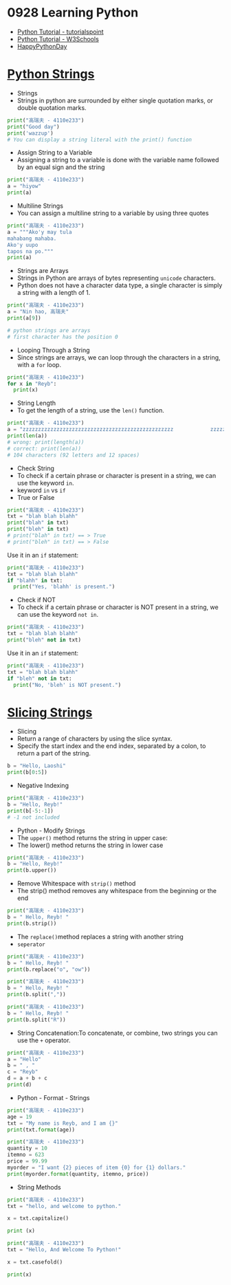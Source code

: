 # 0928 Learning Python
- [Python Tutorial - tutorialspoint](https://www.tutorialspoint.com/python/index.htm)
- [Python Tutorial - W3Schools](https://www.w3schools.com/python/)
- [HappyPythonDay](https://github.com/MyFirstSecurity2020/HappyPythonDay)

# [Python Strings](https://www.w3schools.com/python/python_strings.asp)

- Strings
- Strings in python are surrounded by either single quotation marks, or double quotation marks.
``` python
print("高瑞夫 - 4110e233")
print("Good day")
print('wazzup')
# You can display a string literal with the print() function
```

- Assign String to a Variable
- Assigning a string to a variable is done with the variable name followed by an equal sign and the string
``` python
print("高瑞夫 - 4110e233")
a = "hiyow"
print(a)
```
- Multiline Strings
- You can assign a multiline string to a variable by using three quotes
``` python
print("高瑞夫 - 4110e233")
a = """Ako'y may tula
mahabang mahaba.
Ako'y uupo
tapos na po."""
print(a)
```

- Strings are Arrays
- Strings in Python are arrays of bytes representing `unicode` characters.
- Python does not have a character data type, a single character is simply a string with a length of 1.
``` python
print("高瑞夫 - 4110e233")
a = "Nin hao, 高瑞夫"
print(a[9])

# python strings are arrays
# first character has the position 0
```

- Looping Through a String
- Since strings are arrays, we can loop through the characters in a string, with a `for` loop.
``` python
print("高瑞夫 - 4110e233")
for x in "Reyb":
  print(x)
```

- String Length
- To get the length of a string, use the `len()` function.
``` python
print("高瑞夫 - 4110e233")
a = "zzzzzzzzzzzzzzzzzzzzzzzzzzzzzzzzzzzzzzzzzzzzzzzzz            zzzzzzzzzzzzzzzzzzzzzzzzzzzzzzzzzzzzzzzzzzz"
print(len(a))
# wrong: print(length(a))
# correct: print(len(a))
# 104 characters (92 letters and 12 spaces)
```

- Check String
- To check if a certain phrase or character is present in a string, we can use the keyword `in`.
- keyword `in` vs `if`
- True or False
``` python
print("高瑞夫 - 4110e233")
txt = "blah blah blahh"
print("blah" in txt)
print("bleh" in txt)
# print("blah" in txt) == > True
# print("bleh" in txt) == > False
```
Use it in an `if` statement:
``` python
print("高瑞夫 - 4110e233")
txt = "blah blah blahh"
if "blahh" in txt:
  print("Yes, 'blahh' is present.")
```
- Check if NOT
- To check if a certain phrase or character is NOT present in a string, we can use the keyword `not in`.
``` python
print("高瑞夫 - 4110e233")
txt = "blah blah blahh"
print("bleh" not in txt)
```
Use it in an `if` statement:

``` python
print("高瑞夫 - 4110e233")
txt = "blah blah blahh"
if "bleh" not in txt:
  print("No, 'bleh' is NOT present.")
```

# [Slicing Strings](https://www.w3schools.com/python/python_strings_slicing.asp)

- Slicing
- Return a range of characters by using the slice syntax.
- Specify the start index and the end index, separated by a colon, to return a part of the string.
```python
b = "Hello, Laoshi"
print(b[0:5])
```



- Negative Indexing
``` python
print("高瑞夫 - 4110e233")
b = "Hello, Reyb!"
print(b[-5:-1])
# -1 not included
```
- Python - Modify Strings
- The `upper()` method returns the string in upper case:
- The lower() method returns the string in lower case
``` python
print("高瑞夫 - 4110e233")
b = "Hello, Reyb!"
print(b.upper())
```
- Remove Whitespace with `strip()` method
- The strip() method removes any whitespace from the beginning or the end
``` python
print("高瑞夫 - 4110e233")
b = " Hello, Reyb! "
print(b.strip())
```
- The `replace()`method replaces a string with another string
- `seperator`
``` python
print("高瑞夫 - 4110e233")
b = " Hello, Reyb! "
print(b.replace("o", "ow"))
```

```python
print("高瑞夫 - 4110e233")
b = " Hello, Reyb! "
print(b.split(","))
```

```python
print("高瑞夫 - 4110e233")
b = " Hello, Reyb! "
print(b.split("R"))
```

- String Concatenation:To concatenate, or combine, two strings you can use the `+` operator.
```python
print("高瑞夫 - 4110e233")
a = "Hello"
b = " , "
c = "Reyb"
d = a + b + c
print(d)
```

- Python - Format - Strings
```python
print("高瑞夫 - 4110e233")
age = 19
txt = "My name is Reyb, and I am {}"
print(txt.format(age))
```


```python
print("高瑞夫 - 4110e233")
quantity = 10
itemno = 623
price = 99.99
myorder = "I want {2} pieces of item {0} for {1} dollars."
print(myorder.format(quantity, itemno, price))
```
- String Methods

```python
print("高瑞夫 - 4110e233")
txt = "hello, and welcome to python."

x = txt.capitalize()

print (x)
```


```python
print("高瑞夫 - 4110e233")
txt = "Hello, And Welcome To Python!"

x = txt.casefold()

print(x)
```

```python

```
```python

```
```python

```
